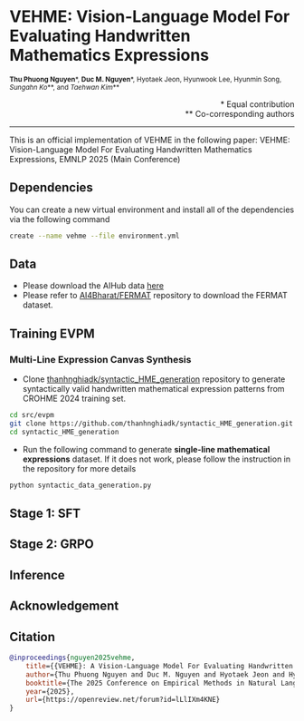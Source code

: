 # VEHME:  Vision-Language Model For Evaluating Handwritten Mathematics Expressions
<small> **Thu Phuong Nguyen***, **Duc M. Nguyen***, Hyotaek Jeon, Hyunwook Lee, Hyunmin Song, *Sungahn Ko***, and *Taehwan Kim*** </small>

<div style="text-align: right"> * Equal contribution <br> ** Co-corresponding authors </div>

---

This is an official implementation of VEHME in the following paper: VEHME:  Vision-Language Model For Evaluating Handwritten Mathematics Expressions, EMNLP 2025 (Main Conference)


## Dependencies
You can create a new virtual environment and install all of the dependencies via the following command
```bash
create --name vehme --file environment.yml
```

## Data
* Please download the AIHub data [here](https://www.aihub.or.kr/aihubdata/data/view.do?pageIndex=1&currMenu=115&topMenu=100&srchOptnCnd=OPTNCND001&searchKeyword=%EC%88%98%ED%95%99&srchDetailCnd=DETAILCND001&srchOrder=ORDER001&srchPagePer=20&aihubDataSe=data&dataSetSn=71716)
* Please refer to [AI4Bharat/FERMAT](https://github.com/AI4Bharat/FERMAT) repository to download the FERMAT dataset.

## Training EVPM
### Multi-Line Expression Canvas Synthesis
* Clone [thanhnghiadk/syntactic_HME_generation](https://github.com/thanhnghiadk/syntactic_HME_generation) repository to generate syntactically valid handwritten mathematical expression patterns from CROHME 2024 training set.
```bash
cd src/evpm
git clone https://github.com/thanhnghiadk/syntactic_HME_generation.git
cd syntactic_HME_generation
```
* Run the following command to generate **single-line mathematical expressions** dataset. If it does not work, please follow the instruction in the repository for more details
```bash
python syntactic_data_generation.py
```

## Stage 1: SFT


## Stage 2: GRPO


## Inference


## Acknowledgement


## Citation
```bibtex
@inproceedings{nguyen2025vehme,
    title={{VEHME}: A Vision-Language Model For Evaluating Handwritten Mathematics Expressions},
    author={Thu Phuong Nguyen and Duc M. Nguyen and Hyotaek Jeon and Hyunwook Lee and Hyunmin Song and Sungahn Ko and Taehwan Kim},
    booktitle={The 2025 Conference on Empirical Methods in Natural Language Processing},
    year={2025},
    url={https://openreview.net/forum?id=lLlIXm4KNE}
}
```

